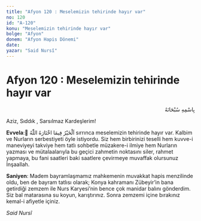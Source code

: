 ```yaml
---
title: "Afyon 120 : Meselemizin tehirinde hayır var"
no: 120
id: "A-120"
konu: "Meselemizin tehirinde hayır var"
bolge: "Afyon"
donem: "Afyon Hapis Dönemi"
date: 
yazar: "Said Nursî"
---
```


# Afyon 120 : Meselemizin tehirinde hayır var

<p class="arabic" dir="rtl" title="Meal: “Her türlü noksan sıfatlardan yüce olan Allah’ın adıyla.”">بِاسْمِهِ سُبْحَانَهُ</p>

Aziz, Sıddık , Sarsılmaz Kardeşlerim!

**Evvela**: ُ<span class="arabic" dir="rtl" title="Meal: “Hayr, Allah’ın takdir ettiğindedir.”">اَلْخَيْرُ فِيمَا اخْتَارَهُ اللّٰهُ</span> sırrınca meselemizin tehirinde hayır var. Kalbim ve Nurların serbestiyeti öyle istiyordu. Siz hem birbirinizi teselli hem kuvve-i maneviyeyi takviye hem tatlı sohbetle müzakere-i ilmiye hem Nurların yazması ve mütalaalarıyla bu geçici zahmetin noktasını siler, rahmet yapmaya, bu fani saatleri baki saatlere çevirmeye muvaffak olursunuz İnşaallah.

**Saniyen**: Madem bayramlaşmamız mahkemenin muvakkat hapis menzilinde oldu, ben de bayram tatlısı olarak; Konya kahramanı Zübeyir’in bana getirdiği zemzem ile Nurs Karyesi’nin bence çok manidar balını gönderdim. Siz bal matarasına su koyun, karıştırınız. Sonra zemzemi içine bırakınız kemal-i afiyetle içiniz.

*Said Nursî*
